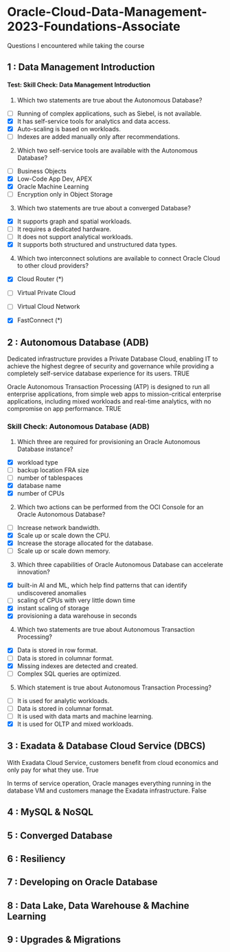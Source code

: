 # Oracle-Cloud-Data-Management-2023-Foundations-Associate
Questions I encountered while taking the course

## 1 : Data Management Introduction

#### Test: Skill Check: Data Management Introduction

1. Which two statements are true about the Autonomous Database?
- [ ] Running of complex applications, such as Siebel, is not available. 
- [x] It has self-service tools for analytics and data access. 
- [x] Auto-scaling is based on workloads. 
- [ ] Indexes are added manually only after recommendations.

2. Which two self-service tools are available with the Autonomous Database?
- [ ] Business Objects 
- [x] Low-Code App Dev, APEX 
- [x] Oracle Machine Learning 
- [ ] Encryption only in Object Storage

3. Which two statements are true about a converged Database?
- [x] It supports graph and spatial workloads. 
- [ ] It requires a dedicated hardware. 
- [ ] It does not support analytical workloads. 
- [x] It supports both structured and unstructured data types.

4. Which two interconnect solutions are available to connect Oracle Cloud to other cloud providers?
- [x] Cloud Router (*) 
- [ ] Virtual Private Cloud 
- [ ] Virtual Cloud Network 
- [x] FastConnect (*)


## 2 : Autonomous Database (ADB)

Dedicated infrastructure provides a Private Database Cloud, enabling IT to achieve the highest degree of security and governance while providing a completely self-service database experience for its users.
TRUE

Oracle Autonomous Transaction Processing (ATP) is designed to run all enterprise applications, from simple web apps to mission-critical enterprise applications, including mixed workloads and real-time analytics, with no compromise on app performance.
TRUE

### Skill Check: Autonomous Database (ADB)

1. Which three are required for provisioning an Oracle Autonomous Database instance?
   
- [x] workload type 
- [ ] backup location FRA size 
- [ ] number of tablespaces 
- [x] database name 
- [x] number of CPUs

2. Which two actions can be performed from the OCI Console for an Oracle Autonomous Database?
   
- [ ] Increase network bandwidth. 
- [x] Scale up or scale down the CPU.
- [x] Increase the storage allocated for the database.
- [ ] Scale up or scale down memory.

3. Which three capabilities of Oracle Autonomous Database can accelerate innovation?
   
- [x] built-in AI and ML, which help find patterns that can identify undiscovered anomalies 
- [ ] scaling of CPUs with very little down time 
- [x] instant scaling of storage 
- [x] provisioning a data warehouse in seconds

4. Which two statements are true about Autonomous Transaction Processing?
- [x] Data is stored in row format.
- [ ] Data is stored in columnar format. 
- [x] Missing indexes are detected and created.
- [ ] Complex SQL queries are optimized.

5. Which statement is true about Autonomous Transaction Processing?
- [ ] It is used for analytic workloads. 
- [ ] Data is stored in columnar format. 
- [ ] It is used with data marts and machine learning. 
- [x] It is used for OLTP and mixed workloads.
      
## 3 : Exadata & Database Cloud Service (DBCS)

With Exadata Cloud Service, customers benefit from cloud economics and only pay for what they use.
True

In terms of service operation, Oracle manages everything running in the database VM and customers manage the Exadata infrastructure.
False

## 4 : MySQL & NoSQL
## 5 : Converged Database
## 6 : Resiliency
## 7 : Developing on Oracle Database
## 8 : Data Lake, Data Warehouse & Machine Learning
## 9 : Upgrades & Migrations
